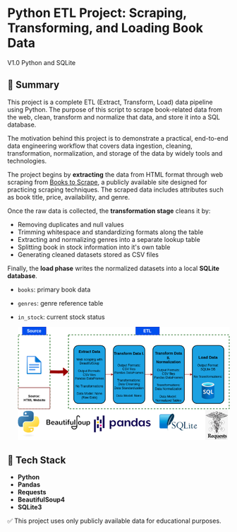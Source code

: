 # Python ETL Project: Scraping, Transforming, and Loading Book Data

V1.0 Python and SQLite

## 📌 Summary

This project is a complete ETL (Extract, Transform, Load) data pipeline using Python. The purpose of this script to scrape book-related data from the web, clean, transform and normalize that data, and store it into a SQL database.

The motivation behind this project is to demonstrate a practical, end-to-end data engineering workflow that covers data ingestion, cleaning, transformation, normalization, and storage of the data by widely tools and technologies.

The project begins by **extracting** the data from HTML format through web scraping from [Books to Scrape](http://books.toscrape.com), a publicly available site designed for practicing scraping techniques. The scraped data includes attributes such as book title, price, availability, and genre.

Once the raw data is collected, the **transformation stage** cleans it by:

- Removing duplicates and null values  
- Trimming whitespace and standardizing formats along the table 
- Extracting and normalizing genres into a separate lookup table  
- Splitting book in stock information into it's own table  
- Generating cleaned datasets stored as CSV files

Finally, the **load phase** writes the normalized datasets into a local **SQLite database**.

- `books`: primary book data
- `genres`: genre reference table  
- `in_stock`: current stock status

  ![ETL Pipeline Diagram](v1_sqlite/docs/etl_figure.png)

## 🧰 Tech Stack
- **Python**
- **Pandas** 
- **Requests**
- **BeautifulSoup4**
- **SQLite3** 

✅ This project uses only publicly available data for educational purposes.
